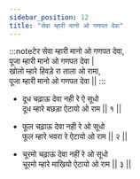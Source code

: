 ```yaml
---
sidebar_position: 12
title: "सेवा म्हारी मानो ओ गणपत देवा"
---
```


:::noteटेर
सेवा म्हारी मानो ओ गणपत देवा,<br/>
पूजा म्हारी मानो ओ गणपत देवा |<br/>
खोलो म्हारे हिवड़े रा ताला ओ रामा,<br/>
पूजा म्हारी मानो ओ गणपत देवा ||
:::

- दूध चढ़ाऊ देवा नही रे ऐ सूधो <br/>
  दूध म्हारे बछड़ा ऐटायो ओ राम || १ ||

- फूल चढ़ाऊ देवा नही रे ओ सूधो </br>
  फूल म्हारे भवरा रे ऐटायो ओ राम || २ ||

- चूरमो चढ़ाऊ देवा नहीं रे ओ सूधो <br/>
  चूरमो म्हारे माखियो ऐटायो ओ राम || ३ ||
